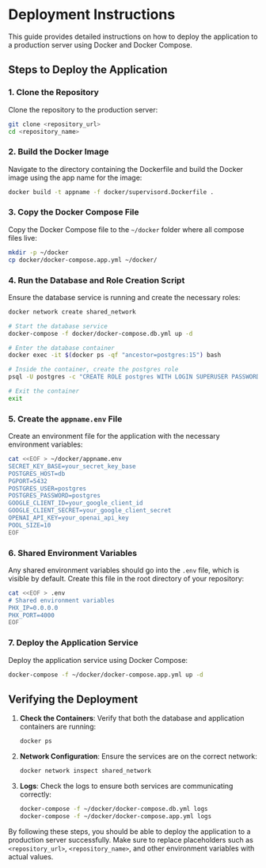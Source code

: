 
# Deployment Instructions

This guide provides detailed instructions on how to deploy the application to a production server using Docker and Docker Compose.

## Steps to Deploy the Application

### 1. Clone the Repository

Clone the repository to the production server:

```sh
git clone <repository_url>
cd <repository_name>
```

### 2. Build the Docker Image

Navigate to the directory containing the Dockerfile and build the Docker image using the app name for the image:

```sh
docker build -t appname -f docker/supervisord.Dockerfile .
```

### 3. Copy the Docker Compose File

Copy the Docker Compose file to the `~/docker` folder where all compose files live:

```sh
mkdir -p ~/docker
cp docker/docker-compose.app.yml ~/docker/
```

### 4. Run the Database and Role Creation Script

Ensure the database service is running and create the necessary roles:

```sh
docker network create shared_network

# Start the database service
docker-compose -f docker/docker-compose.db.yml up -d

# Enter the database container
docker exec -it $(docker ps -qf "ancestor=postgres:15") bash

# Inside the container, create the postgres role
psql -U postgres -c "CREATE ROLE postgres WITH LOGIN SUPERUSER PASSWORD 'postgres';"

# Exit the container
exit
```

### 5. Create the `appname.env` File

Create an environment file for the application with the necessary environment variables:

```sh
cat <<EOF > ~/docker/appname.env
SECRET_KEY_BASE=your_secret_key_base
POSTGRES_HOST=db
PGPORT=5432
POSTGRES_USER=postgres
POSTGRES_PASSWORD=postgres
GOOGLE_CLIENT_ID=your_google_client_id
GOOGLE_CLIENT_SECRET=your_google_client_secret
OPENAI_API_KEY=your_openai_api_key
POOL_SIZE=10
EOF
```

### 6. Shared Environment Variables

Any shared environment variables should go into the `.env` file, which is visible by default. Create this file in the root directory of your repository:

```sh
cat <<EOF > .env
# Shared environment variables
PHX_IP=0.0.0.0
PHX_PORT=4000
EOF
```

### 7. Deploy the Application Service

Deploy the application service using Docker Compose:

```sh
docker-compose -f ~/docker/docker-compose.app.yml up -d
```

## Verifying the Deployment

1. **Check the Containers**:
   Verify that both the database and application containers are running:

   ```sh
   docker ps
   ```

2. **Network Configuration**:
   Ensure the services are on the correct network:

   ```sh
   docker network inspect shared_network
   ```

3. **Logs**:
   Check the logs to ensure both services are communicating correctly:

   ```sh
   docker-compose -f ~/docker/docker-compose.db.yml logs
   docker-compose -f ~/docker/docker-compose.app.yml logs
   ```

By following these steps, you should be able to deploy the application to a production server successfully. Make sure to replace placeholders such as `<repository_url>`, `<repository_name>`, and other environment variables with actual values.
